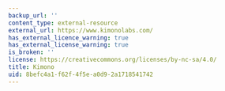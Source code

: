 ```yaml
---
backup_url: ''
content_type: external-resource
external_url: https://www.kimonolabs.com/
has_external_licence_warning: true
has_external_license_warning: true
is_broken: ''
license: https://creativecommons.org/licenses/by-nc-sa/4.0/
title: Kimono
uid: 8befc4a1-f62f-4f5e-a0d9-2a1718541742
---
```

